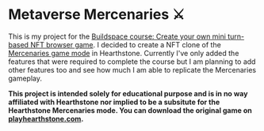 # Metaverse Mercenaries ⚔️

This is my project for the [Buildspace course: Create your own mini turn-based NFT browser game](https://buildspace.so/).
I decided to create a NFT clone of the [Mercenaries game mode](https://playhearthstone.com/en-us/mercenaries/) in Hearthstone. Currently I've only added the features that were required to complete the course but I am planning to add other features too and see how much I am able to replicate the Mercenaries gameplay.

**This project is intended solely for educational purpose and is in no way affiliated with Hearthstone nor implied to be a subsitute for the Hearthstone Mercenaries mode. You can download the original game on [playhearthstone.com](https://playhearthstone.com/en-us).**

